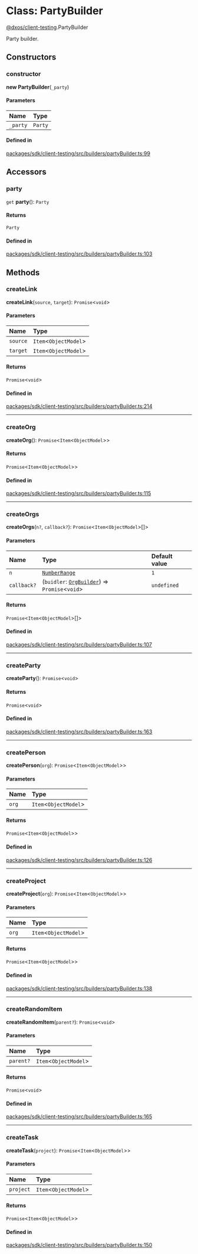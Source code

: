 # Class: PartyBuilder

[@dxos/client-testing](../modules/dxos_client_testing.md).PartyBuilder

Party builder.

## Constructors

### constructor

**new PartyBuilder**(`_party`)

#### Parameters

| Name | Type |
| :------ | :------ |
| `_party` | `Party` |

#### Defined in

[packages/sdk/client-testing/src/builders/partyBuilder.ts:99](https://github.com/dxos/dxos/blob/db8188dae/packages/sdk/client-testing/src/builders/partyBuilder.ts#L99)

## Accessors

### party

`get` **party**(): `Party`

#### Returns

`Party`

#### Defined in

[packages/sdk/client-testing/src/builders/partyBuilder.ts:103](https://github.com/dxos/dxos/blob/db8188dae/packages/sdk/client-testing/src/builders/partyBuilder.ts#L103)

## Methods

### createLink

**createLink**(`source`, `target`): `Promise`<`void`\>

#### Parameters

| Name | Type |
| :------ | :------ |
| `source` | `Item`<`ObjectModel`\> |
| `target` | `Item`<`ObjectModel`\> |

#### Returns

`Promise`<`void`\>

#### Defined in

[packages/sdk/client-testing/src/builders/partyBuilder.ts:214](https://github.com/dxos/dxos/blob/db8188dae/packages/sdk/client-testing/src/builders/partyBuilder.ts#L214)

___

### createOrg

**createOrg**(): `Promise`<`Item`<`ObjectModel`\>\>

#### Returns

`Promise`<`Item`<`ObjectModel`\>\>

#### Defined in

[packages/sdk/client-testing/src/builders/partyBuilder.ts:115](https://github.com/dxos/dxos/blob/db8188dae/packages/sdk/client-testing/src/builders/partyBuilder.ts#L115)

___

### createOrgs

**createOrgs**(`n?`, `callback?`): `Promise`<`Item`<`ObjectModel`\>[]\>

#### Parameters

| Name | Type | Default value |
| :------ | :------ | :------ |
| `n` | [`NumberRange`](../types/dxos_client_testing.NumberRange.md) | `1` |
| `callback?` | (`buidler`: [`OrgBuilder`](dxos_client_testing.OrgBuilder.md)) => `Promise`<`void`\> | `undefined` |

#### Returns

`Promise`<`Item`<`ObjectModel`\>[]\>

#### Defined in

[packages/sdk/client-testing/src/builders/partyBuilder.ts:107](https://github.com/dxos/dxos/blob/db8188dae/packages/sdk/client-testing/src/builders/partyBuilder.ts#L107)

___

### createParty

**createParty**(): `Promise`<`void`\>

#### Returns

`Promise`<`void`\>

#### Defined in

[packages/sdk/client-testing/src/builders/partyBuilder.ts:163](https://github.com/dxos/dxos/blob/db8188dae/packages/sdk/client-testing/src/builders/partyBuilder.ts#L163)

___

### createPerson

**createPerson**(`org`): `Promise`<`Item`<`ObjectModel`\>\>

#### Parameters

| Name | Type |
| :------ | :------ |
| `org` | `Item`<`ObjectModel`\> |

#### Returns

`Promise`<`Item`<`ObjectModel`\>\>

#### Defined in

[packages/sdk/client-testing/src/builders/partyBuilder.ts:126](https://github.com/dxos/dxos/blob/db8188dae/packages/sdk/client-testing/src/builders/partyBuilder.ts#L126)

___

### createProject

**createProject**(`org`): `Promise`<`Item`<`ObjectModel`\>\>

#### Parameters

| Name | Type |
| :------ | :------ |
| `org` | `Item`<`ObjectModel`\> |

#### Returns

`Promise`<`Item`<`ObjectModel`\>\>

#### Defined in

[packages/sdk/client-testing/src/builders/partyBuilder.ts:138](https://github.com/dxos/dxos/blob/db8188dae/packages/sdk/client-testing/src/builders/partyBuilder.ts#L138)

___

### createRandomItem

**createRandomItem**(`parent?`): `Promise`<`void`\>

#### Parameters

| Name | Type |
| :------ | :------ |
| `parent?` | `Item`<`ObjectModel`\> |

#### Returns

`Promise`<`void`\>

#### Defined in

[packages/sdk/client-testing/src/builders/partyBuilder.ts:165](https://github.com/dxos/dxos/blob/db8188dae/packages/sdk/client-testing/src/builders/partyBuilder.ts#L165)

___

### createTask

**createTask**(`project`): `Promise`<`Item`<`ObjectModel`\>\>

#### Parameters

| Name | Type |
| :------ | :------ |
| `project` | `Item`<`ObjectModel`\> |

#### Returns

`Promise`<`Item`<`ObjectModel`\>\>

#### Defined in

[packages/sdk/client-testing/src/builders/partyBuilder.ts:150](https://github.com/dxos/dxos/blob/db8188dae/packages/sdk/client-testing/src/builders/partyBuilder.ts#L150)

